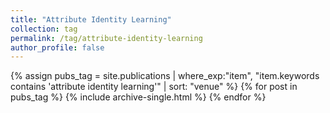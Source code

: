 ```yaml
---
title: "Attribute Identity Learning"
collection: tag
permalink: /tag/attribute-identity-learning
author_profile: false
---
```

{% assign pubs_tag = site.publications | where_exp:"item", "item.keywords contains 'attribute identity learning'" | sort: "venue" %}
{% for post in pubs_tag %}
  {% include archive-single.html %}
{% endfor %}